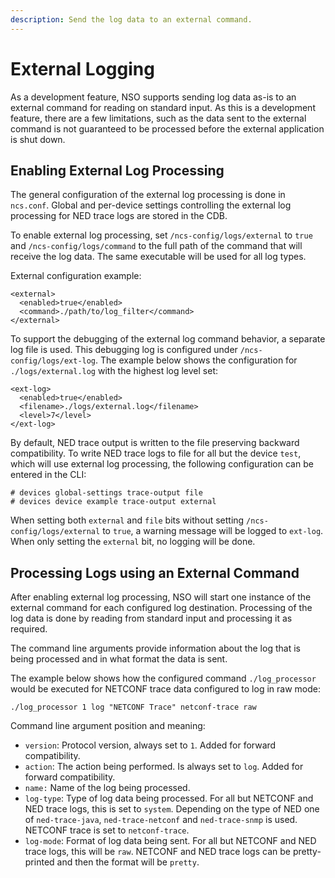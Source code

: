 ```yaml
---
description: Send the log data to an external command.
---
```


# External Logging

As a development feature, NSO supports sending log data as-is to an external command for reading on standard input. As this is a development feature, there are a few limitations, such as the data sent to the external command is not guaranteed to be processed before the external application is shut down.

## Enabling External Log Processing <a href="#d5e10563" id="d5e10563"></a>

The general configuration of the external log processing is done in `ncs.conf`. Global and per-device settings controlling the external log processing for NED trace logs are stored in the CDB.

To enable external log processing, set `/ncs-config/logs/external` to `true` and `/ncs-config/logs/command` to the full path of the command that will receive the log data. The same executable will be used for all log types.&#x20;

External configuration example:

```
<external>
  <enabled>true</enabled>
  <command>./path/to/log_filter</command>
</external>
```

To support the debugging of the external log command behavior, a separate log file is used. This debugging log is configured under `/ncs-config/logs/ext-log`. The example below shows the configuration for `./logs/external.log` with the highest log level set:

```
<ext-log>
  <enabled>true</enabled>
  <filename>./logs/external.log</filename>
  <level>7</level>
</ext-log>
```

By default, NED trace output is written to the file preserving backward compatibility. To write NED trace logs to file for all but the device `test`, which will use external log processing, the following configuration can be entered in the CLI:

```
# devices global-settings trace-output file
# devices device example trace-output external
```

When setting both `external` and `file` bits without setting `/ncs-config/logs/external` to `true`, a warning message will be logged to `ext-log`. When only setting the `external` bit, no logging will be done.

## Processing Logs using an External Command <a href="#d5e10588" id="d5e10588"></a>

After enabling external log processing, NSO will start one instance of the external command for each configured log destination. Processing of the log data is done by reading from standard input and processing it as required.

The command line arguments provide information about the log that is being processed and in what format the data is sent.

The example below shows how the configured command `./log_processor` would be executed for NETCONF trace data configured to log in raw mode:

```
./log_processor 1 log "NETCONF Trace" netconf-trace raw
```

Command line argument position and meaning:

* `version`: Protocol version, always set to `1`. Added for forward compatibility.
* `action`: The action being performed. Is always set to `log`. Added for forward compatibility.
* `name:` Name of the log being processed.
* `log-type`: Type of log data being processed. For all but NETCONF and NED trace logs, this is set to `system`. Depending on the type of NED one of `ned-trace-java`, `ned-trace-netconf` and `ned-trace-snmp` is used. NETCONF trace is set to `netconf-trace`.
* `log-mode`: Format of log data being sent. For all but NETCONF and NED trace logs, this will be `raw`. NETCONF and NED trace logs can be pretty-printed and then the format will be `pretty`.
